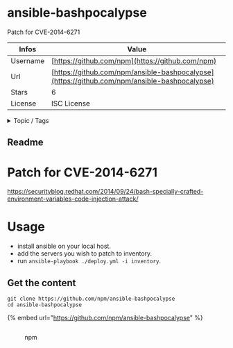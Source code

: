 # ansible-bashpocalypse

Patch for CVE-2014-6271

| Infos    | Value                                                              |
| -------- | -------------------------------------------------------------------|
| Username | [https://github.com/npm](https://github.com/npm) |
| Url      | [https://github.com/npm/ansible-bashpocalypse](https://github.com/npm/ansible-bashpocalypse)                                               |
| Stars    | 6                                                          |
| License  | ISC License                                                        |

<details>

<summary>Topic / Tags</summary>



</details>

## Readme

# Patch for CVE-2014-6271

https://securityblog.redhat.com/2014/09/24/bash-specially-crafted-environment-variables-code-injection-attack/

# Usage

* install ansible on your local host.
* add the servers you wish to patch to inventory.
* run `ansible-playbook ./deploy.yml -i inventory`.



## Get the content

```
git clone https://github.com/npm/ansible-bashpocalypse
cd ansible-bashpocalypse
```

{% embed url="https://github.com/npm/ansible-bashpocalypse" %}

<figure><img src="https://avatars.githubusercontent.com/u/6078720?v=4" alt=""><figcaption><p>npm</p></figcaption></figure>
